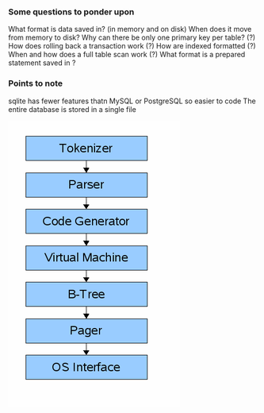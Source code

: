 ### Some questions to ponder upon
What format is data saved in? (in memory and on disk)
When does it move from memory to disk?
Why can there be only one primary key per table? (?)
How does rolling back a transaction work (?)
How are indexed formatted (?)
When and how does a full table scan work (?)
What format is a prepared statement saved in ?

### Points to note
sqlite has fewer features thatn MySQL or PostgreSQL so easier to code
The entire database is stored in a single file

![title](Images/design.gif)